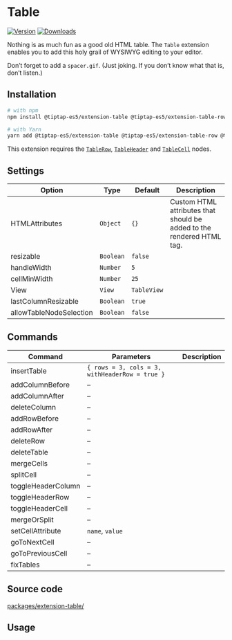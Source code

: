 # Table

[![Version](https://img.shields.io/npm/v/@tiptap-es5/extension-table.svg?label=version)](https://www.npmjs.com/package/@tiptap-es5/extension-table)
[![Downloads](https://img.shields.io/npm/dm/@tiptap-es5/extension-table.svg)](https://npmcharts.com/compare/@tiptap-es5/extension-table?minimal=true)

Nothing is as much fun as a good old HTML table. The `Table` extension enables you to add this holy grail of WYSIWYG editing to your editor.

Don’t forget to add a `spacer.gif`. (Just joking. If you don’t know what that is, don’t listen.)

## Installation

```bash
# with npm
npm install @tiptap-es5/extension-table @tiptap-es5/extension-table-row @tiptap-es5/extension-table-header @tiptap-es5/extension-table-cell

# with Yarn
yarn add @tiptap-es5/extension-table @tiptap-es5/extension-table-row @tiptap-es5/extension-table-header @tiptap-es5/extension-table-cell
```

This extension requires the [`TableRow`](/api/nodes/table-row), [`TableHeader`](/api/nodes/table-header) and [`TableCell`](/api/nodes/table-cell) nodes.

## Settings

| Option                  | Type      | Default     | Description                                                           |
| ----------------------- | --------- | ----------- | --------------------------------------------------------------------- |
| HTMLAttributes          | `Object`  | `{}`        | Custom HTML attributes that should be added to the rendered HTML tag. |
| resizable               | `Boolean` | `false`     |                                                                       |
| handleWidth             | `Number`  | `5`         |                                                                       |
| cellMinWidth            | `Number`  | `25`        |                                                                       |
| View                    | `View`    | `TableView` |                                                                       |
| lastColumnResizable     | `Boolean` | `true`      |                                                                       |
| allowTableNodeSelection | `Boolean` | `false`     |                                                                       |

## Commands

| Command            | Parameters                                     | Description |
| ------------------ | ---------------------------------------------- | ----------- |
| insertTable        | `{ rows = 3, cols = 3, withHeaderRow = true }` |             |
| addColumnBefore    | –                                              |             |
| addColumnAfter     | –                                              |             |
| deleteColumn       | –                                              |             |
| addRowBefore       | –                                              |             |
| addRowAfter        | –                                              |             |
| deleteRow          | –                                              |             |
| deleteTable        | –                                              |             |
| mergeCells         | –                                              |             |
| splitCell          | –                                              |             |
| toggleHeaderColumn | –                                              |             |
| toggleHeaderRow    | –                                              |             |
| toggleHeaderCell   | –                                              |             |
| mergeOrSplit       | –                                              |             |
| setCellAttribute   | `name`, `value`                                |             |
| goToNextCell       | –                                              |             |
| goToPreviousCell   | –                                              |             |
| fixTables          | –                                              |             |

## Source code

[packages/extension-table/](https://github.com/ueberdosis/tiptap/blob/main/packages/extension-table/)

## Usage

<demo name="Nodes/Table" />
